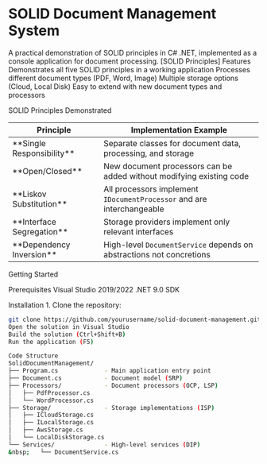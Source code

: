 # SOLID Document Management System

A practical demonstration of SOLID principles in C# .NET, implemented as a console application for document processing.
[SOLID Principles]
Features
Demonstrates all five SOLID principles in a working application
Processes different document types (PDF, Word, Image)
Multiple storage options (Cloud, Local Disk)
Easy to extend with new document types and processors

SOLID Principles Demonstrated

| Principle | Implementation Example |
|-----------|------------------------|
| \*\*Single Responsibility\*\* | Separate classes for document data, processing, and storage |
| \*\*Open/Closed\*\* | New document processors can be added without modifying existing code |
| \*\*Liskov Substitution\*\* | All processors implement `IDocumentProcessor` and are interchangeable |
| \*\*Interface Segregation\*\* | Storage providers implement only relevant interfaces |
| \*\*Dependency Inversion\*\* | High-level `DocumentService` depends on abstractions not concretions |

Getting Started

Prerequisites
Visual Studio 2019/2022
.NET 9.0 SDK

Installation
1\. Clone the repository:
```bash
git clone https://github.com/yourusername/solid-document-management.git
Open the solution in Visual Studio
Build the solution (Ctrl+Shift+B)
Run the application (F5)

Code Structure
SolidDocumentManagement/
├── Program.cs             - Main application entry point
├── Document.cs            - Document model (SRP)
├── Processors/            - Document processors (OCP, LSP)
│   ├── PdfProcessor.cs
│   └── WordProcessor.cs
├── Storage/               - Storage implementations (ISP)
│   ├── ICloudStorage.cs
│   ├── ILocalStorage.cs
│   ├── AwsStorage.cs
│   └── LocalDiskStorage.cs
└── Services/              - High-level services (DIP)
&nbsp;   └── DocumentService.cs

